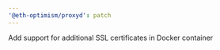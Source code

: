 ```yaml
---
'@eth-optimism/proxyd': patch
---
```


Add support for additional SSL certificates in Docker container
